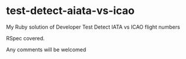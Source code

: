 test-detect-aiata-vs-icao
=========================

My Ruby solution of Developer Test Detect IATA vs ICAO flight numbers


RSpec covered.

Any comments will be welcomed
